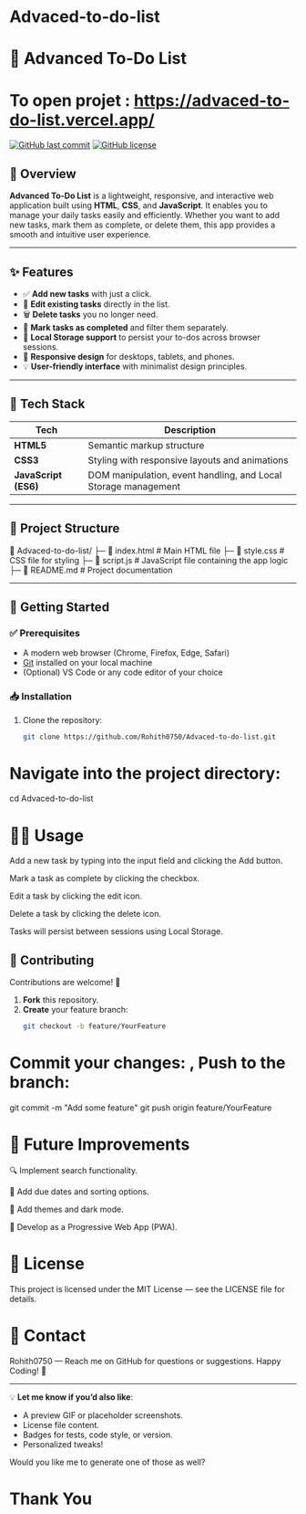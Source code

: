 # Advaced-to-do-list
# 📝 Advanced To-Do List

# To open projet : https://advaced-to-do-list.vercel.app/

[![GitHub last commit](https://img.shields.io/github/last-commit/Rohith0750/Advaced-to-do-list)](https://github.com/Rohith0750/Advaced-to-do-list)
[![GitHub license](https://img.shields.io/github/license/Rohith0750/Advaced-to-do-list)](https://github.com/Rohith0750/Advaced-to-do-list/blob/main/LICENSE)

## 📖 Overview

**Advanced To-Do List** is a lightweight, responsive, and interactive web application built using **HTML**, **CSS**, and **JavaScript**. It enables you to manage your daily tasks easily and efficiently. Whether you want to add new tasks, mark them as complete, or delete them, this app provides a smooth and intuitive user experience.  

---

## ✨ Features

- ✅ **Add new tasks** with just a click.
- 📝 **Edit existing tasks** directly in the list.
- 🗑️ **Delete tasks** you no longer need.
- 🔄 **Mark tasks as completed** and filter them separately.
- 📂 **Local Storage support** to persist your to-dos across browser sessions.
- 🎨 **Responsive design** for desktops, tablets, and phones.
- 💡 **User-friendly interface** with minimalist design principles.
  
---

## 🧰 Tech Stack

| Tech      | Description           |
|------------|------------------------|
| **HTML5**  | Semantic markup structure |
| **CSS3**   | Styling with responsive layouts and animations |
| **JavaScript (ES6)** | DOM manipulation, event handling, and Local Storage management |

---

## 📂 Project Structure
📁 Advaced-to-do-list/
├─ 📄 index.html # Main HTML file
├─ 📄 style.css # CSS file for styling
├─ 📄 script.js # JavaScript file containing the app logic
├─ 📄 README.md # Project documentation



---

## 🚀 Getting Started

### ✅ Prerequisites
- A modern web browser (Chrome, Firefox, Edge, Safari)
- [Git](https://git-scm.com/) installed on your local machine
- (Optional) VS Code or any code editor of your choice

### 📥 Installation
1. Clone the repository:
   ```bash
   git clone https://github.com/Rohith0750/Advaced-to-do-list.git


# Navigate into the project directory:

cd Advaced-to-do-list

# 🧑‍💻 Usage
Add a new task by typing into the input field and clicking the Add button.

Mark a task as complete by clicking the checkbox.

Edit a task by clicking the edit icon.

Delete a task by clicking the delete icon.

Tasks will persist between sessions using Local Storage.

## 🤝 Contributing

Contributions are welcome! 🎉

1. **Fork** this repository.
2. **Create** your feature branch:
   ```bash
   git checkout -b feature/YourFeature


# Commit your changes: , Push to the branch:

git commit -m "Add some feature"
git push origin feature/YourFeature


# 🧪 Future Improvements
🔍 Implement search functionality.

📂 Add due dates and sorting options.

🎨 Add themes and dark mode.

📱 Develop as a Progressive Web App (PWA).


# 📝 License
This project is licensed under the MIT License — see the LICENSE file for details.

# 📧 Contact
Rohith0750 — Reach me on GitHub for questions or suggestions.
Happy Coding! 🎉


---

💡 **Let me know if you’d also like**:
- A preview GIF or placeholder screenshots.
- License file content.
- Badges for tests, code style, or version.
- Personalized tweaks!

Would you like me to generate one of those as well?




# Thank You
